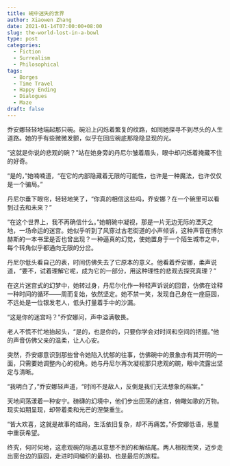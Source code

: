 ```yaml
---
title: 碗中迷失的世界
author: Xiaowen Zhang
date: 2021-01-14T07:00:00+08:00
slug: the-world-lost-in-a-bowl
type: post
categories:
  - Fiction
  - Surrealism
  - Philosophical
tags:
  - Borges
  - Time Travel
  - Happy Ending
  - Dialogues
  - Maze
draft: false
---
```


乔安娜轻轻地端起那只碗。碗沿上闪烁着繁复的纹路，如同她探寻不到尽头的人生道路。她的手有些微微发颤，似乎在回应碗底那隐隐显现的光。

“这就是你说的悲观的碗？”站在她身旁的丹尼尔皱着眉头，眼中却闪烁着掩藏不住的好奇。

“是的，”她喃喃道，“在它的内部隐藏着无限的可能性，也许是一种魔法，也许仅仅是一个骗局。”

丹尼尔垂下眼帘，轻轻地笑了，“你真的相信这些吗，乔安娜？在一个碗里可以看到过去和未来？”

“在这个世界上，我不再确信什么。”她朝碗中凝视，那是一片无边无际的湮灭之地，一场命运的迷宫。她似乎听到了风穿过古老街道的小声倾诉，这种声音在博尔赫斯的一本书里是否也曾出现？一种逼真的幻觉，使她置身于一个陌生城市之中，每个转角似乎都通向无限的分岔。

丹尼尔低头看自己的表，时间仿佛失去了它原本的意义。他看着乔安娜，柔声说道，“要不，试着理解它呢，成为它的一部分，用这种理性的悲观去探究真理？”

在这片迷宫式的幻梦中，她转过身，丹尼尔化作一种轻声诉说的回音，仿佛在诠释一种时间的循环——周而复始，依然坚定。她不禁一笑，发现自己身在一座庭园，不远处是一位银发老人，低头打量着手中的沙漏。

“这是你的迷宫吗？”乔安娜问，声中溢满敬畏。

老人不慌不忙地抬起头，“是的，也是你的，只要你学会对时间和空间的把握。”他的声音仿佛父亲的温柔，让人心安。

突然，乔安娜意识到那些曾令她陷入忧郁的往事，仿佛碗中的景象亦有其开明的一面，只需要她调整内心的视角。她与丹尼尔再次凝视那只悲观的碗，眼中流露出坚定与清晰。

“我明白了，”乔安娜轻声道，“时间不是敌人，反倒是我们无法想象的档案。”

天地间荡漾着一种安宁。磅礴的幻境中，他们步出回荡的迷宫，俯瞰如歌的万物。现实如期呈现，却带着柔和光芒的涅槃重生。

“皆大欢喜，这就是故事的结局，生活依旧复杂，却不再痛苦。”乔安娜低语，思量中重获希望。

终究，何时何地，这悲观碗的际遇以意想不到的和解结尾。两人相视而笑，迈步走出窗台边的庭园，走进时间编织的最初、也是最后的旅程。